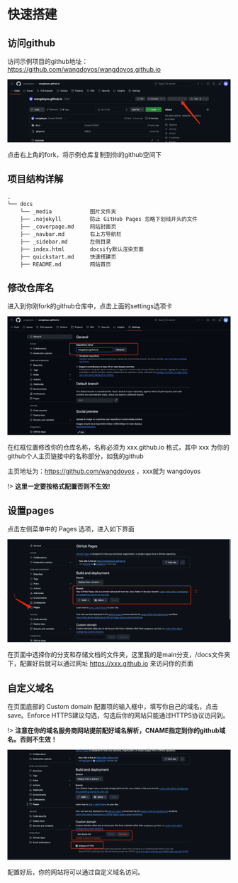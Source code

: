 # 快速搭建

## 访问github

访问示例项目的github地址：https://github.com/wangdoyos/wangdoyos.github.io

![github页面](_media/img_1.png)

点击右上角的fork，将示例仓库复制到你的github空间下

## 项目结构详解

```text
.
└── docs
    └── _media            图片文件夹
    ├── .nojekyll         防止 GitHub Pages 忽略下划线开头的文件
    ├── _coverpage.md     网站封面页
    ├── _navbar.md        右上方导航栏
    ├── _sidebar.md       左侧目录
    ├── index.html        docsify默认渲染页面
    ├── quickstart.md     快速搭建页
    ├── README.md         网站首页
```

## 修改仓库名

进入到你刚fork的github仓库中，点击上面的settings选项卡

![github页面](_media/img_2.png)

在红框位置修改你的仓库名称，名称必须为 xxx.github.io 格式，其中 xxx 为你的github个人主页链接中的名称部分，如我的github

主页地址为：https://github.com/wangdoyos ，xxx就为 wangdoyos

!> **这里一定要按格式配置否则不生效!**

## 设置pages

点击左侧菜单中的 Pages 选项，进入如下界面

![github页面](_media/img_3.png)

在页面中选择你的分支和存储文档的文件夹，这里我的是main分支，/docs文件夹下，配置好后就可以通过网址 https://xxx.github.io 来访问你的页面

## 自定义域名

在页面底部的 Custom domain 配置项的输入框中，填写你自己的域名，点击save。Enforce HTTPS建议勾选，勾选后你的网站只能通过HTTPS协议访问到。

!> **注意在你的域名服务商网站提前配好域名解析，CNAME指定到你的github域名。否则不生效！**

![github页面](_media/img_4.png)

配置好后，你的网站将可以通过自定义域名访问。
